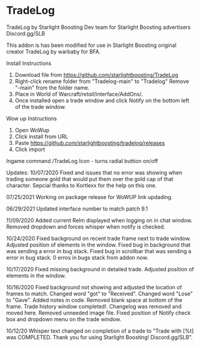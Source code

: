 # TradeLog
TradeLog by Starlight Boosting Dev team for Starlight Boosting advertisers
Discord.gg/SLB

This addon is has been modified for use in Starlight Boosting original creator TradeLog by warbaby for BFA.

Install Instructions
1. Download file from https://github.com/starlightboosting/TradeLog
2. Right-click rename folder from "Tradelog-main" to "Tradelog" Remove "-main" from the folder name.
3. Place in World of Warcraft/_retail_/interface/AddOns/.
4. Once installed open a trade window and click Notify on the bottom left of the trade window.

Wow up Instructions
1. Open WoWup
2. Click install from URL
3. Paste https://github.com/starlightboosting/tradelog/releases
4. Click import

Ingame command 
/TradeLog Icon - turns radial buttion on/off

Updates:
10/07/2020
Fixed and issues that no error was showing when trading someone gold that would put them over the gold cap of that character. Sepcial thanks to Kortlexx for the help on this one.

07/25/2021 
Working on package release for WoWUP link updading.
 
06/29/2021
Updated interface number to match patch 9.1

11/09/2020
Added current Relm displayed when logging on in chat window.
Removed dropdown and forces whisper when notify is checked.

10/24/2020
Fixed background on recent trade frame next to trade window.
Adjusted position of elements in the window.
Fixed bug in background that was sending a error in bug stack.
Fixed bug in scrollbar that was sending a error in bug stack.
0 erros in bugs stack from addon now.


10/17/2020
Fixed missing background in detailed trade.
Adjusted position of elements in the window.

10/16/2020
Fixed background not showing and adjusted the location of frames to match.
Changed word "got" to "Received".
Changed word "Lose" to "Gave".
Added notes in code.
Removed blank space at bottom of the frame.
Trade history window completed!.
Changelog was removed and moved here.
Removed unneeded image file.
Fixed position of Notify check box and dropdown menu on the trade window.

10/12/20
Whisper text changed on completion of a trade to "Trade with [%t] was COMPLETED. Thank you for using Starlight Boosting! Discord.gg/SLB".

